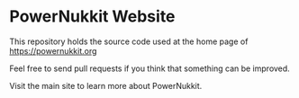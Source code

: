 # PowerNukkit Website
This repository holds the source code used at the home page of https://powernukkit.org

Feel free to send pull requests if you think that something can be improved.

Visit the main site to learn more about PowerNukkit.

